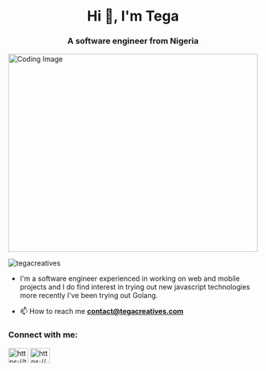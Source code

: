 <h1 align="center">Hi 👋, I'm Tega</h1>
<h3 align="center">A software engineer from Nigeria</h3>
<img aligh="right" alt="Coding Image" width="100%" height="400" src="https://static.wikia.nocookie.net/animal-jam-clans-1/images/1/1c/Made_by_1041uuu.gif/revision/latest?cb=20210406230318"/>

<p align="left"> <img src="https://komarev.com/ghpvc/?username=tegacreatives&label=Profile%20views&color=0e75b6&style=flat" alt="tegacreatives" /> </p>

- I'm a software engineer experienced in working on web and mobile projects and I do find interest in trying out new javascript technologies more recently I've been trying out Golang.
  
- 📫 How to reach me **contact@tegacreatives.com**

<h3 align="left">Connect with me:</h3>
<p align="left">
<a href="https://twitter.com/https://twitter.com/tegacreatives" target="blank"><img align="center" src="https://raw.githubusercontent.com/rahuldkjain/github-profile-readme-generator/master/src/images/icons/Social/twitter.svg" alt="https://twitter.com/tegacreatives" height="30" width="40" /></a>
<a href="https://linkedin.com/in/https://www.linkedin.com/in/okorare-tega-36008520b/" target="blank"><img align="center" src="https://raw.githubusercontent.com/rahuldkjain/github-profile-readme-generator/master/src/images/icons/Social/linked-in-alt.svg" alt="https://www.linkedin.com/in/okorare-tega-36008520b/" height="30" width="40" /></a>
</p>

